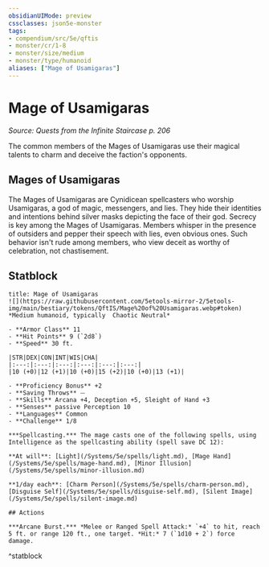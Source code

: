 ```yaml
---
obsidianUIMode: preview
cssclasses: json5e-monster
tags:
- compendium/src/5e/qftis
- monster/cr/1-8
- monster/size/medium
- monster/type/humanoid
aliases: ["Mage of Usamigaras"]
---
```

# Mage of Usamigaras
*Source: Quests from the Infinite Staircase p. 206*  

The common members of the Mages of Usamigaras use their magical talents to charm and deceive the faction's opponents.

## Mages of Usamigaras

The Mages of Usamigaras are Cynidicean spellcasters who worship Usamigaras, a god of magic, messengers, and lies. They hide their identities and intentions behind silver masks depicting the face of their god. Secrecy is key among the Mages of Usamigaras. Members whisper in the presence of outsiders and pepper their speech with lies, even obvious ones. Such behavior isn't rude among members, who view deceit as worthy of celebration, not chastisement.

## Statblock

```ad-statblock
title: Mage of Usamigaras
![](https://raw.githubusercontent.com/5etools-mirror-2/5etools-img/main/bestiary/tokens/QftIS/Mage%20of%20Usamigaras.webp#token)
*Medium humanoid, typically  Chaotic Neutral*

- **Armor Class** 11
- **Hit Points** 9 (`2d8`)
- **Speed** 30 ft.

|STR|DEX|CON|INT|WIS|CHA|
|:---:|:---:|:---:|:---:|:---:|:---:|
|10 (+0)|12 (+1)|10 (+0)|15 (+2)|10 (+0)|13 (+1)|

- **Proficiency Bonus** +2
- **Saving Throws** ⏤
- **Skills** Arcana +4, Deception +5, Sleight of Hand +3
- **Senses** passive Perception 10
- **Languages** Common
- **Challenge** 1/8

***Spellcasting.*** The mage casts one of the following spells, using Intelligence as the spellcasting ability (spell save DC 12):

**At will**: [Light](/Systems/5e/spells/light.md), [Mage Hand](/Systems/5e/spells/mage-hand.md), [Minor Illusion](/Systems/5e/spells/minor-illusion.md)

**1/day each**: [Charm Person](/Systems/5e/spells/charm-person.md), [Disguise Self](/Systems/5e/spells/disguise-self.md), [Silent Image](/Systems/5e/spells/silent-image.md)

## Actions

***Arcane Burst.*** *Melee or Ranged Spell Attack:* `+4` to hit, reach 5 ft. or range 120 ft., one target. *Hit:* 7 (`1d10 + 2`) force damage.
```
^statblock